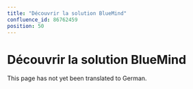 ```yaml
---
title: "Découvrir la solution BlueMind"
confluence_id: 86762459
position: 50
---
```

# Découvrir la solution BlueMind


This page has not yet been translated to German.

